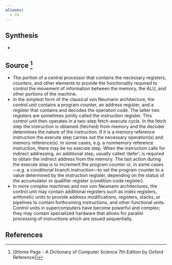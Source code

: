 ```yaml
---
aliases:
  - CU
---
```

## Synthesis
- 
## Source [^1]
- The portion of a central processor that contains the necessary registers, counters, and other elements to provide the functionality required to control the movement of information between the memory, the ALU, and other portions of the machine.
- In the simplest form of the classical von Neumann architecture, the control unit contains a program counter, an address register, and a register that contains and decodes the operation code. The latter two registers are sometimes jointly called the instruction register. This control unit then operates in a two-step fetch-execute cycle. In the fetch step the instruction is obtained (fetched) from memory and the decoder determines the nature of the instruction. If it is a memory reference instruction the execute step carries out the necessary operation(s) and memory reference(s). In some cases, e.g. a nonmemory reference instruction, there may be no execute step. When the instruction calls for indirect addressing, an additional step, usually called ‘defer’, is required to obtain the indirect address from the memory. The last action during the execute step is to increment the program counter or, in some cases—e.g. a conditional branch instruction—to set the program counter to a value determined by the instruction register, depending on the status of the accumulator or qualifier register (condition-code register).
- In more complex machines and non von Neumann architectures, the control unit may contain additional registers such as index registers, arithmetic units to provide address modifications, registers, stacks, or pipelines to contain forthcoming instructions, and other functional units. Control units in supercomputers have become powerful and complex; they may contain specialized hardware that allows for parallel processing of instructions which are issued sequentially.
## References

[^1]: [[Home Page - A Dictionary of Computer Science 7th Edition by Oxford Reference]]